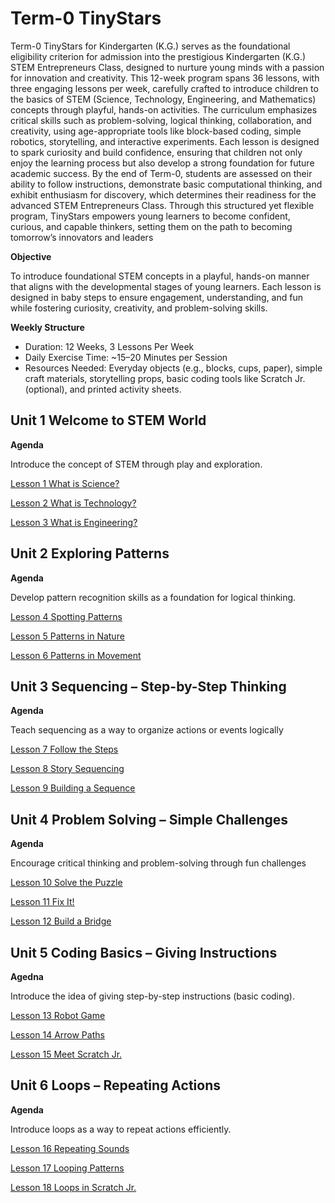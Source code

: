 # Term-0 TinyStars
Term-0 TinyStars for Kindergarten (K.G.) serves as the foundational eligibility criterion for admission into the prestigious Kindergarten (K.G.) STEM Entrepreneurs Class, designed to nurture young minds with a passion for innovation and creativity. This 12-week program spans 36 lessons, with three engaging lessons per week, carefully crafted to introduce children to the basics of STEM (Science, Technology, Engineering, and Mathematics) concepts through playful, hands-on activities. The curriculum emphasizes critical skills such as problem-solving, logical thinking, collaboration, and creativity, using age-appropriate tools like block-based coding, simple robotics, storytelling, and interactive experiments. Each lesson is designed to spark curiosity and build confidence, ensuring that children not only enjoy the learning process but also develop a strong foundation for future academic success. By the end of Term-0, students are assessed on their ability to follow instructions, demonstrate basic computational thinking, and exhibit enthusiasm for discovery, which determines their readiness for the advanced STEM Entrepreneurs Class. Through this structured yet flexible program, TinyStars empowers young learners to become confident, curious, and capable thinkers, setting them on the path to becoming tomorrow’s innovators and leaders

**Objective**

To introduce foundational STEM concepts in a playful, hands-on manner that aligns with the developmental stages of young learners. Each lesson is designed in baby steps to ensure engagement, understanding, and fun while fostering curiosity, creativity, and problem-solving skills.

**Weekly Structure**

- Duration: 12 Weeks, 3 Lessons Per Week
- Daily Exercise Time: ~15–20 Minutes per Session
- Resources Needed: Everyday objects (e.g., blocks, cups, paper), simple craft materials, storytelling props, basic coding tools like Scratch Jr. (optional), and printed activity sheets.

## Unit 1 Welcome to STEM World

**Agenda**

Introduce the concept of STEM through play and exploration.

[Lesson 1 What is Science?](Lesson_01/Readme.md)

[Lesson 2 What is Technology?](Lesson_02/Readme.md)

[Lesson 3 What is Engineering?](Lesson_03/Readme.md)


## Unit 2 Exploring Patterns

**Agenda**

Develop pattern recognition skills as a foundation for logical thinking.

[Lesson 4 Spotting Patterns](Lesson_04/Readme.md)

[Lesson 5 Patterns in Nature](Lesson_05/Readme.md)

[Lesson 6 Patterns in Movement](Lesson_06/Readme.md)


## Unit 3 Sequencing – Step-by-Step Thinking

**Agenda** 

Teach sequencing as a way to organize actions or events logically

[Lesson 7 Follow the Steps](Lesson_07/Readme.md)

[Lesson 8 Story Sequencing](Lesson_08/Readme.md)

[Lesson 9 Building a Sequence](Lesson_09/Readme.md)


## Unit 4 Problem Solving – Simple Challenges

**Agenda**

Encourage critical thinking and problem-solving through fun challenges

[Lesson 10 Solve the Puzzle](Lesson_10/Readme.md)

[Lesson 11 Fix It!](Lesson_11/Readme.md)

[Lesson 12 Build a Bridge](Lesson_12/Readme.md)


## Unit 5 Coding Basics – Giving Instructions

**Agedna**

Introduce the idea of giving step-by-step instructions (basic coding).

[Lesson 13 Robot Game](Lesson_13/Readme.md)

[Lesson 14 Arrow Paths](Lesson_14/Readme.md)

[Lesson 15 Meet Scratch Jr.](Lesson_15/Readme.md)


## Unit 6 Loops – Repeating Actions

**Agenda**

Introduce loops as a way to repeat actions efficiently.

[Lesson 16 Repeating Sounds](Lesson_16/Readme.md)

[Lesson 17 Looping Patterns](Lesson_17/Readme.md)

[Lesson 18 Loops in Scratch Jr.](Lesson_18/Readme.md)




